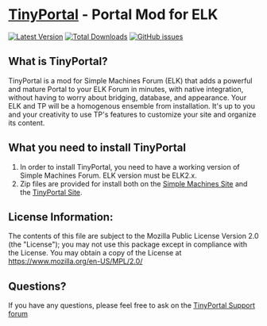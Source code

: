 [TinyPortal](https://www.tinyportal.net/) - Portal Mod for ELK
==================================================


[![Latest Version](https://img.shields.io/github/release/TinyPortal/TinyPortal.svg)](https://github.com/TinyPortal/TinyPortal/releases)
[![Total Downloads](https://img.shields.io/github/downloads/TinyPortal/TinyPortal/total.svg)](https://github.com/TinyPortal/TinyPortal/releases)
[![GitHub issues](https://img.shields.io/github/issues/TinyPortal/TinyPortal.svg)](https://github.com/TinyPortal/TinyPortal/issues)


What is TinyPortal?
--------------------------------------
TinyPortal is a mod for Simple Machines Forum (ELK) that adds a powerful and mature Portal to 
your ELK Forum in minutes, with native integration, without having to worry about bridging, 
database, and appearance. Your ELK and TP will be a homogenous ensemble from installation. 
It's up to you and your creativity to use TP's features to customize your site and organize 
its content.


What you need to install TinyPortal
--------------------------------------

1. In order to install TinyPortal, you need to have a working version of Simple Machines Forum. 
ELK version must be ELK2.x.
2. Zip files are provided for install both on the 
[Simple Machines Site](https://custom.simplemachines.org/mods/index.php?mod=97) and the 
[TinyPortal Site](https://www.tinyportal.net/index.php?action=tportal;dl=cat61).


License Information:
--------------------------------------

The contents of this file are subject to the Mozilla Public License Version 2.0 (the "License");
you may not use this package except in compliance with the License. You may obtain a copy of the License at
https://www.mozilla.org/en-US/MPL/2.0/


Questions?
----------

If you have any questions, please feel free to ask on the
[TinyPortal Support forum](https://www.tinyportal.net)
